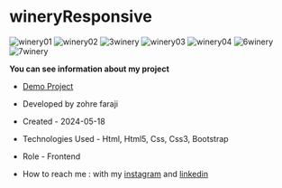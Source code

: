 # wineryResponsive

![winery01](https://github.com/zohreFaraji/wineryBootstrapResponsive030229/assets/165832749/700ec99a-8044-4d2d-8443-400b446783e1)
![winery02](https://github.com/zohreFaraji/wineryBootstrapResponsive030229/assets/165832749/2652ae29-3a6a-490b-9b7b-06475bf108fa)
![3winery](https://github.com/zohreFaraji/wineryBootstrapResponsive030229/assets/165832749/955c3824-8ab4-4319-ba61-299223b1b24b)
![winery03](https://github.com/zohreFaraji/wineryBootstrapResponsive030229/assets/165832749/160c2ba7-7070-43f4-9e38-770ea152a934)
![winery04](https://github.com/zohreFaraji/wineryBootstrapResponsive030229/assets/165832749/6d5ccf97-10a5-49c1-bd03-1783e5c23416)
![6winery](https://github.com/zohreFaraji/wineryBootstrapResponsive030229/assets/165832749/1bd761e1-5d05-4e17-94c2-4bf81cf5cde3)
![7winery](https://github.com/zohreFaraji/wineryBootstrapResponsive030229/assets/165832749/e63f25c5-af4a-47f9-adad-07d9cec24c4c)

**You can see information about my project**

- [Demo Project](https://zohrefaraji.github.io/wineryBootstrapResponsive030229/)

- Developed by zohre faraji

- Created - 2024-05-18

- Technologies Used - Html, Html5, Css, Css3, Bootstrap

- Role - Frontend

- How to reach me : with my [instagram](https://www.instagram.com/zohrefaraji212/) and [linkedin](https://www.linkedin.com/in/zohre-faraji-41822315a/)
